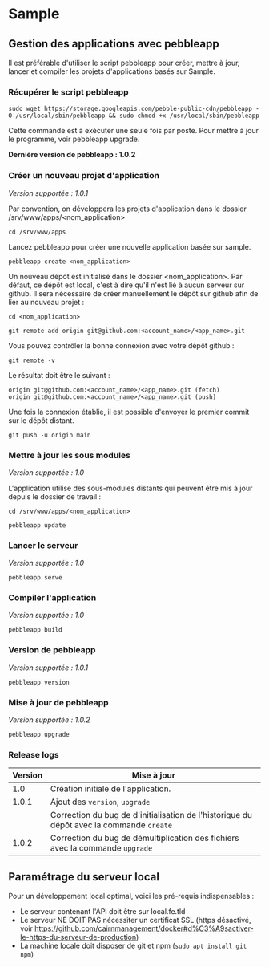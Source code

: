 # Sample

## Gestion des applications avec pebbleapp

Il est préférable d'utiliser le script pebbleapp pour créer, mettre à jour, lancer et compiler les projets d'applications basés sur Sample.

### Récupérer le script pebbleapp
```shell
sudo wget https://storage.googleapis.com/pebble-public-cdn/pebbleapp -O /usr/local/sbin/pebbleapp && sudo chmod +x /usr/local/sbin/pebbleapp
```
Cette commande est à exécuter une seule fois par poste. Pour mettre à jour le programme, voir pebbleapp upgrade.

**Dernière version de pebbleapp : 1.0.2**

### Créer un nouveau projet d'application

*Version supportée : 1.0.1*

Par convention, on développera les projets d'application dans le dossier /srv/www/apps/<nom_application>

```shell
cd /srv/www/apps
```

Lancez pebbleapp pour créer une nouvelle application basée sur sample.

```shell
pebbleapp create <nom_application>
```

Un nouveau dépôt est initialisé dans le dossier <nom_application>. Par défaut, ce dépôt est local, c'est à dire qu'il n'est lié à aucun serveur sur github. Il sera nécessaire de créer manuellement le dépôt sur github afin de lier au nouveau projet :

```shell
cd <nom_application>
```

```shell
git remote add origin git@github.com:<account_name>/<app_name>.git
```

Vous pouvez contrôler la bonne connexion avec votre dépôt github :

```shell
git remote -v
```

Le résultat doit être le suivant :

```shell
origin git@github.com:<account_name>/<app_name>.git (fetch)
origin git@github.com:<account_name>/<app_name>.git (push)
```

Une fois la connexion établie, il est possible d'envoyer le premier commit sur le dépôt distant.

```shell
git push -u origin main
```

### Mettre à jour les sous modules

*Version supportée : 1.0*

L'application utilise des sous-modules distants qui peuvent être mis à jour depuis le dossier de travail :

```shell
cd /srv/www/apps/<nom_application>
```

```shell
pebbleapp update
```

### Lancer le serveur

*Version supportée : 1.0*

```shell
pebbleapp serve
```

### Compiler l'application

*Version supportée : 1.0*

```shell
pebbleapp build
```

### Version de pebbleapp

*Version supportée : 1.0.1*

```shell
pebbleapp version
```

### Mise à jour de pebbleapp

*Version supportée : 1.0.2*

```shell
pebbleapp upgrade
```

### Release logs

| Version | Mise à jour                                          |
|---------|------------------------------------------------------|
| 1.0     | Création initiale de l'application.                  |
| 1.0.1   | Ajout des `version`, `upgrade`                       |
|         | Correction du bug de d'initialisation de l'historique du dépôt avec la commande `create` |
| 1.0.2   | Correction du bug de démultiplication des fichiers avec la commande `upgrade` |

## Paramétrage du serveur local

Pour un développement local optimal, voici les pré-requis indispensables :

- Le serveur contenant l'API doit être sur local.fe.tld
- Le serveur NE DOIT PAS nécessiter un certificat SSL (https désactivé, voir https://github.com/cairnmanagement/docker#d%C3%A9sactiver-le-https-du-serveur-de-production)
- La machine locale doit disposer de git et npm (`sudo apt install git npm`)
